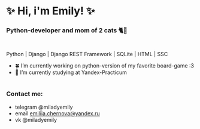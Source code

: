 # ✨ Hi, i'm Emily! ✨
### Python-developer and mom of 2 cats 🐈🐆

#
Python | Django | Django REST Framework | SQLite | HTML | SSC

- 🍀 I’m currently working on python-version of my favorite board-game :3
- 🌱 I’m currently studying at Yandex-Practicum
#

### Contact me:
* telegram    @miladyemily
* email       emiliia.chernova@yandex.ru
* vk          @miladyemily
